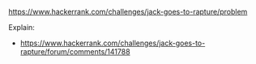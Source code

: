 https://www.hackerrank.com/challenges/jack-goes-to-rapture/problem

Explain:
- https://www.hackerrank.com/challenges/jack-goes-to-rapture/forum/comments/141788
